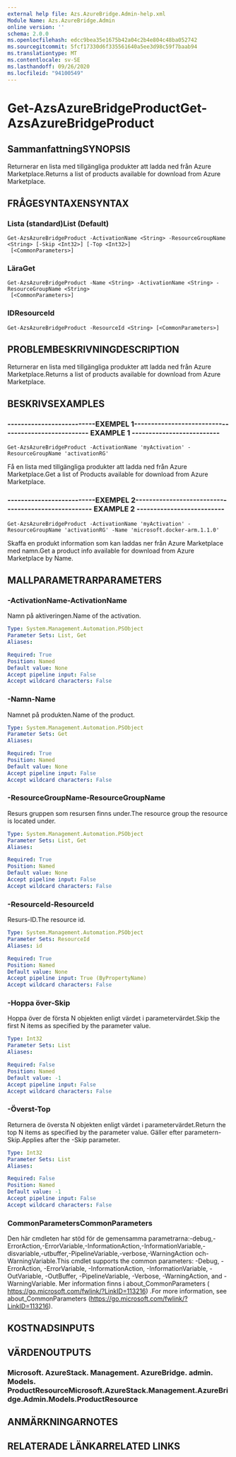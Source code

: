 ```yaml
---
external help file: Azs.AzureBridge.Admin-help.xml
Module Name: Azs.AzureBridge.Admin
online version: ''
schema: 2.0.0
ms.openlocfilehash: edcc9bea35e1675b42a04c2b4e804c48ba052742
ms.sourcegitcommit: 5fcf17330d6f335561640a5ee3d98c59f7baab94
ms.translationtype: MT
ms.contentlocale: sv-SE
ms.lasthandoff: 09/26/2020
ms.locfileid: "94100549"
---
```

# <span data-ttu-id="78247-101">Get-AzsAzureBridgeProduct</span><span class="sxs-lookup"><span data-stu-id="78247-101">Get-AzsAzureBridgeProduct</span></span>

## <span data-ttu-id="78247-102">Sammanfattning</span><span class="sxs-lookup"><span data-stu-id="78247-102">SYNOPSIS</span></span>
<span data-ttu-id="78247-103">Returnerar en lista med tillgängliga produkter att ladda ned från Azure Marketplace.</span><span class="sxs-lookup"><span data-stu-id="78247-103">Returns a list of products available for download from Azure Marketplace.</span></span>

## <span data-ttu-id="78247-104">FRÅGESYNTAXEN</span><span class="sxs-lookup"><span data-stu-id="78247-104">SYNTAX</span></span>

### <span data-ttu-id="78247-105">Lista (standard)</span><span class="sxs-lookup"><span data-stu-id="78247-105">List (Default)</span></span>
```
Get-AzsAzureBridgeProduct -ActivationName <String> -ResourceGroupName <String> [-Skip <Int32>] [-Top <Int32>]
 [<CommonParameters>]
```

### <span data-ttu-id="78247-106">Lära</span><span class="sxs-lookup"><span data-stu-id="78247-106">Get</span></span>
```
Get-AzsAzureBridgeProduct -Name <String> -ActivationName <String> -ResourceGroupName <String>
 [<CommonParameters>]
```

### <span data-ttu-id="78247-107">ID</span><span class="sxs-lookup"><span data-stu-id="78247-107">ResourceId</span></span>
```
Get-AzsAzureBridgeProduct -ResourceId <String> [<CommonParameters>]
```

## <span data-ttu-id="78247-108">PROBLEMBESKRIVNING</span><span class="sxs-lookup"><span data-stu-id="78247-108">DESCRIPTION</span></span>
<span data-ttu-id="78247-109">Returnerar en lista med tillgängliga produkter att ladda ned från Azure Marketplace.</span><span class="sxs-lookup"><span data-stu-id="78247-109">Returns a list of products available for download from Azure Marketplace.</span></span>

## <span data-ttu-id="78247-110">BESKRIVS</span><span class="sxs-lookup"><span data-stu-id="78247-110">EXAMPLES</span></span>

### <span data-ttu-id="78247-111">--------------------------EXEMPEL 1--------------------------</span><span class="sxs-lookup"><span data-stu-id="78247-111">-------------------------- EXAMPLE 1 --------------------------</span></span>
```
Get-AzsAzureBridgeProduct -ActivationName 'myActivation' -ResourceGroupName 'activationRG'
```

<span data-ttu-id="78247-112">Få en lista med tillgängliga produkter att ladda ned från Azure Marketplace.</span><span class="sxs-lookup"><span data-stu-id="78247-112">Get a list of Products available for download from Azure Marketplace.</span></span>

### <span data-ttu-id="78247-113">--------------------------EXEMPEL 2--------------------------</span><span class="sxs-lookup"><span data-stu-id="78247-113">-------------------------- EXAMPLE 2 --------------------------</span></span>
```
Get-AzsAzureBridgeProduct -ActivationName 'myActivation' -ResourceGroupName 'activationRG' -Name 'microsoft.docker-arm.1.1.0'
```

<span data-ttu-id="78247-114">Skaffa en produkt information som kan laddas ner från Azure Marketplace med namn.</span><span class="sxs-lookup"><span data-stu-id="78247-114">Get a product info available for download from Azure Marketplace by Name.</span></span>

## <span data-ttu-id="78247-115">MALLPARAMETRAR</span><span class="sxs-lookup"><span data-stu-id="78247-115">PARAMETERS</span></span>

### <span data-ttu-id="78247-116">-ActivationName</span><span class="sxs-lookup"><span data-stu-id="78247-116">-ActivationName</span></span>
<span data-ttu-id="78247-117">Namn på aktiveringen.</span><span class="sxs-lookup"><span data-stu-id="78247-117">Name of the activation.</span></span>

```yaml
Type: System.Management.Automation.PSObject
Parameter Sets: List, Get
Aliases: 

Required: True
Position: Named
Default value: None
Accept pipeline input: False
Accept wildcard characters: False
```

### <span data-ttu-id="78247-118">-Namn</span><span class="sxs-lookup"><span data-stu-id="78247-118">-Name</span></span>
<span data-ttu-id="78247-119">Namnet på produkten.</span><span class="sxs-lookup"><span data-stu-id="78247-119">Name of the product.</span></span>

```yaml
Type: System.Management.Automation.PSObject
Parameter Sets: Get
Aliases: 

Required: True
Position: Named
Default value: None
Accept pipeline input: False
Accept wildcard characters: False
```

### <span data-ttu-id="78247-120">-ResourceGroupName</span><span class="sxs-lookup"><span data-stu-id="78247-120">-ResourceGroupName</span></span>
<span data-ttu-id="78247-121">Resurs gruppen som resursen finns under.</span><span class="sxs-lookup"><span data-stu-id="78247-121">The resource group the resource is located under.</span></span>

```yaml
Type: System.Management.Automation.PSObject
Parameter Sets: List, Get
Aliases: 

Required: True
Position: Named
Default value: None
Accept pipeline input: False
Accept wildcard characters: False
```

### <span data-ttu-id="78247-122">-ResourceId</span><span class="sxs-lookup"><span data-stu-id="78247-122">-ResourceId</span></span>
<span data-ttu-id="78247-123">Resurs-ID.</span><span class="sxs-lookup"><span data-stu-id="78247-123">The resource id.</span></span>

```yaml
Type: System.Management.Automation.PSObject
Parameter Sets: ResourceId
Aliases: id

Required: True
Position: Named
Default value: None
Accept pipeline input: True (ByPropertyName)
Accept wildcard characters: False
```

### <span data-ttu-id="78247-124">-Hoppa över</span><span class="sxs-lookup"><span data-stu-id="78247-124">-Skip</span></span>
<span data-ttu-id="78247-125">Hoppa över de första N objekten enligt värdet i parametervärdet.</span><span class="sxs-lookup"><span data-stu-id="78247-125">Skip the first N items as specified by the parameter value.</span></span>

```yaml
Type: Int32
Parameter Sets: List
Aliases: 

Required: False
Position: Named
Default value: -1
Accept pipeline input: False
Accept wildcard characters: False
```

### <span data-ttu-id="78247-126">-Överst</span><span class="sxs-lookup"><span data-stu-id="78247-126">-Top</span></span>
<span data-ttu-id="78247-127">Returnera de översta N objekten enligt värdet i parametervärdet.</span><span class="sxs-lookup"><span data-stu-id="78247-127">Return the top N items as specified by the parameter value.</span></span>
<span data-ttu-id="78247-128">Gäller efter parametern-Skip.</span><span class="sxs-lookup"><span data-stu-id="78247-128">Applies after the -Skip parameter.</span></span>

```yaml
Type: Int32
Parameter Sets: List
Aliases: 

Required: False
Position: Named
Default value: -1
Accept pipeline input: False
Accept wildcard characters: False
```

### <span data-ttu-id="78247-129">CommonParameters</span><span class="sxs-lookup"><span data-stu-id="78247-129">CommonParameters</span></span>
<span data-ttu-id="78247-130">Den här cmdleten har stöd för de gemensamma parametrarna:-debug,-ErrorAction,-ErrorVariable,-InformationAction,-InformationVariable,-disvariable,-utbuffer,-PipelineVariable,-verbose,-WarningAction och-WarningVariable.</span><span class="sxs-lookup"><span data-stu-id="78247-130">This cmdlet supports the common parameters: -Debug, -ErrorAction, -ErrorVariable, -InformationAction, -InformationVariable, -OutVariable, -OutBuffer, -PipelineVariable, -Verbose, -WarningAction, and -WarningVariable.</span></span> <span data-ttu-id="78247-131">Mer information finns i about_CommonParameters ( https://go.microsoft.com/fwlink/?LinkID=113216) .</span><span class="sxs-lookup"><span data-stu-id="78247-131">For more information, see about_CommonParameters (https://go.microsoft.com/fwlink/?LinkID=113216).</span></span>

## <span data-ttu-id="78247-132">KOSTNADS</span><span class="sxs-lookup"><span data-stu-id="78247-132">INPUTS</span></span>

## <span data-ttu-id="78247-133">VÄRDEN</span><span class="sxs-lookup"><span data-stu-id="78247-133">OUTPUTS</span></span>

### <span data-ttu-id="78247-134">Microsoft. AzureStack. Management. AzureBridge. admin. Models. ProductResource</span><span class="sxs-lookup"><span data-stu-id="78247-134">Microsoft.AzureStack.Management.AzureBridge.Admin.Models.ProductResource</span></span>

## <span data-ttu-id="78247-135">ANMÄRKNINGAR</span><span class="sxs-lookup"><span data-stu-id="78247-135">NOTES</span></span>

## <span data-ttu-id="78247-136">RELATERADE LÄNKAR</span><span class="sxs-lookup"><span data-stu-id="78247-136">RELATED LINKS</span></span>

